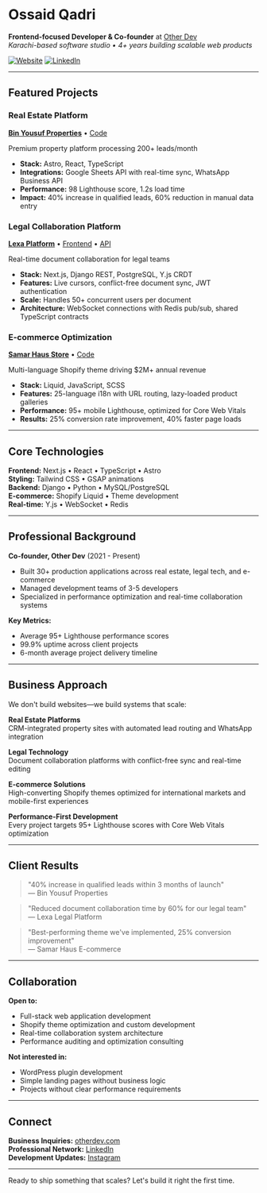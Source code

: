 # Ossaid Qadri

**Frontend-focused Developer & Co-founder** at [Other Dev](https://www.otherdev.com)  
*Karachi-based software studio • 4+ years building scalable web products*

[![Website](https://img.shields.io/badge/Portfolio-otherdev.com-blue)](https://www.otherdev.com)
[![LinkedIn](https://img.shields.io/badge/LinkedIn-Connect-0077B5)](https://www.linkedin.com/in/imossaidqadri)

---

## Featured Projects

### Real Estate Platform
**[Bin Yousuf Properties](https://www.binyousufgroup.com)** • [Code](https://github.com/imossaidqadri/Bin_yousuf)

Premium property platform processing 200+ leads/month
- **Stack:** Astro, React, TypeScript
- **Integrations:** Google Sheets API with real-time sync, WhatsApp Business API
- **Performance:** 98 Lighthouse score, 1.2s load time
- **Impact:** 40% increase in qualified leads, 60% reduction in manual data entry

### Legal Collaboration Platform
**[Lexa Platform](https://lexa.lawyer.com)** • [Frontend](https://github.com/imossaidqadri/lexa-history-reset) • [API](https://github.com/imossaidqadri/lexa-backend)

Real-time document collaboration for legal teams
- **Stack:** Next.js, Django REST, PostgreSQL, Y.js CRDT
- **Features:** Live cursors, conflict-free document sync, JWT authentication
- **Scale:** Handles 50+ concurrent users per document
- **Architecture:** WebSocket connections with Redis pub/sub, shared TypeScript contracts

### E-commerce Optimization
**[Samar Haus Store](https://samar-haus.com)** • [Code](https://github.com/imossaidqadri/samarhaus-v2)

Multi-language Shopify theme driving $2M+ annual revenue
- **Stack:** Liquid, JavaScript, SCSS
- **Features:** 25-language i18n with URL routing, lazy-loaded product galleries
- **Performance:** 95+ mobile Lighthouse, optimized for Core Web Vitals
- **Results:** 25% conversion rate improvement, 40% faster page loads

---

## Core Technologies

**Frontend:** Next.js • React • TypeScript • Astro  
**Styling:** Tailwind CSS • GSAP animations  
**Backend:** Django • Python • MySQL/PostgreSQL  
**E-commerce:** Shopify Liquid • Theme development  
**Real-time:** Y.js • WebSocket • Redis  

---

## Professional Background

**Co-founder, Other Dev** (2021 - Present)  
- Built 30+ production applications across real estate, legal tech, and e-commerce
- Managed development teams of 3-5 developers
- Specialized in performance optimization and real-time collaboration systems

**Key Metrics:**
- Average 95+ Lighthouse performance scores
- 99.9% uptime across client projects
- 6-month average project delivery timeline

---

## Business Approach

We don't build websites—we build systems that scale:

**Real Estate Platforms**  
CRM-integrated property sites with automated lead routing and WhatsApp integration

**Legal Technology**  
Document collaboration platforms with conflict-free sync and real-time editing

**E-commerce Solutions**  
High-converting Shopify themes optimized for international markets and mobile-first experiences

**Performance-First Development**  
Every project targets 95+ Lighthouse scores with Core Web Vitals optimization

---

## Client Results

> "40% increase in qualified leads within 3 months of launch"  
> — Bin Yousuf Properties

> "Reduced document collaboration time by 60% for our legal team"  
> — Lexa Legal Platform

> "Best-performing theme we've implemented, 25% conversion improvement"  
> — Samar Haus E-commerce

---

## Collaboration

**Open to:**
- Full-stack web application development
- Shopify theme optimization and custom development
- Real-time collaboration system architecture
- Performance auditing and optimization consulting

**Not interested in:**
- WordPress plugin development
- Simple landing pages without business logic
- Projects without clear performance requirements

---

## Connect

**Business Inquiries:** [otherdev.com](https://www.otherdev.com)  
**Professional Network:** [LinkedIn](https://www.linkedin.com/in/imossaidqadri)  
**Development Updates:** [Instagram](https://www.instagram.com/ossaidqadri)

---

Ready to ship something that scales? Let's build it right the first time.